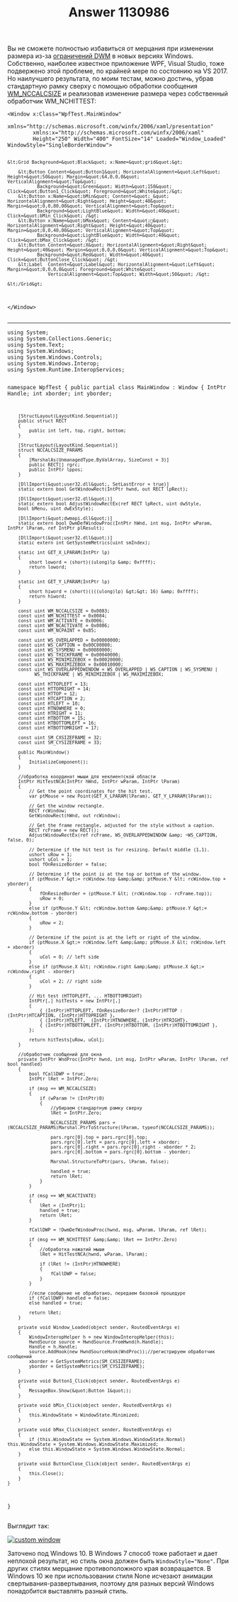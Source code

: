 ﻿---
title: "Answer 1130986"
se.owner.user_id: 240512
se.owner.display_name: "MSDN.WhiteKnight"
se.owner.link: "https://ru.stackoverflow.com/users/240512/msdn-whiteknight"
se.answer_id: 1130986
se.question_id: 1128387
se.post_type: answer
se.is_accepted: True
---
<p>Вы не сможете полностью избавиться от мерцания при изменении размера из-за <a href="https://stackoverflow.com/q/53000291/8674428">ограничений DWM</a> в новых версиях Windows. Собственно, наиболее известное приложение WPF, Visual Studio, тоже подвержено этой проблеме, по крайней мере по состоянию на VS 2017. Но наилучшего результата, по моим тестам, можно достичь, убрав стандартную рамку сверху с помощью обработки сообщения <a href="https://docs.microsoft.com/en-us/windows/win32/winmsg/wm-nccalcsize" rel="nofollow noreferrer">WM_NCCALCSIZE</a> и реализовав изменение размера через собственный обработчик WM_NCHITTEST:</p>
<pre class="lang-xml prettyprint-override"><code>&lt;Window x:Class=&quot;WpfTest.MainWindow&quot;
        xmlns=&quot;http://schemas.microsoft.com/winfx/2006/xaml/presentation&quot;
        xmlns:x=&quot;http://schemas.microsoft.com/winfx/2006/xaml&quot;
        Height=&quot;250&quot; Width=&quot;400&quot; FontSize=&quot;14&quot; Loaded=&quot;Window_Loaded&quot; WindowStyle=&quot;SingleBorderWindow&quot;&gt;

    &lt;Grid Background=&quot;Black&quot; x:Name=&quot;grid&quot;&gt;

        &lt;Button Content=&quot;Button1&quot; HorizontalAlignment=&quot;Left&quot; Height=&quot;50&quot; Margin=&quot;64,0,0,0&quot; VerticalAlignment=&quot;Top&quot; 
               Background=&quot;Green&quot; Width=&quot;150&quot; Click=&quot;Button1_Click&quot; Foreground=&quot;White&quot;/&gt;
        &lt;Button x:Name=&quot;bMin&quot; Content=&quot;_&quot; HorizontalAlignment=&quot;Right&quot; Height=&quot;40&quot; Margin=&quot;0,0,80,00&quot; VerticalAlignment=&quot;Top&quot; 
               Background=&quot;LightBlue&quot; Width=&quot;40&quot; Click=&quot;bMin_Click&quot; /&gt;
        &lt;Button x:Name=&quot;bMax&quot; Content=&quot;□&quot; HorizontalAlignment=&quot;Right&quot; Height=&quot;40&quot; Margin=&quot;0,0,40,00&quot; VerticalAlignment=&quot;Top&quot; 
               Background=&quot;LightBlue&quot; Width=&quot;40&quot; Click=&quot;bMax_Click&quot; /&gt;
        &lt;Button Content=&quot;X&quot; HorizontalAlignment=&quot;Right&quot; Height=&quot;40&quot; Margin=&quot;0,0,0,0&quot; VerticalAlignment=&quot;Top&quot; 
               Background=&quot;Red&quot; Width=&quot;40&quot; Click=&quot;ButtonClose_Click&quot; /&gt;
        &lt;Label  Content=&quot;Label&quot; HorizontalAlignment=&quot;Left&quot;  Margin=&quot;0,0,0,0&quot; Foreground=&quot;White&quot;
                   VerticalAlignment=&quot;Top&quot; Width=&quot;50&quot; /&gt;

    &lt;/Grid&gt;
&lt;/Window&gt;
</code></pre>
<hr />
<pre><code>using System;
using System.Collections.Generic;
using System.Text;
using System.Windows;
using System.Windows.Controls;
using System.Windows.Interop;
using System.Runtime.InteropServices;

namespace WpfTest
{
    public partial class MainWindow : Window
    {
        IntPtr Handle;
        int xborder;
        int yborder;

        [StructLayout(LayoutKind.Sequential)]
        public struct RECT
        {
            public int left, top, right, bottom;
        }

        [StructLayout(LayoutKind.Sequential)]
        struct NCCALCSIZE_PARAMS
        {
            [MarshalAs(UnmanagedType.ByValArray, SizeConst = 3)]
            public RECT[] rgrc;
            public IntPtr lppos;
        }

        [DllImport(&quot;user32.dll&quot;, SetLastError = true)]
        static extern bool GetWindowRect(IntPtr hwnd, out RECT lpRect);

        [DllImport(&quot;user32.dll&quot;)]
        static extern bool AdjustWindowRectEx(ref RECT lpRect, uint dwStyle,
        bool bMenu, uint dwExStyle);

        [DllImport(&quot;dwmapi.dll&quot;)]
        static extern bool DwmDefWindowProc(IntPtr hWnd, int msg, IntPtr wParam, IntPtr lParam, ref IntPtr plResult);

        [DllImport(&quot;user32.dll&quot;)]
        static extern int GetSystemMetrics(uint smIndex);

        static int GET_X_LPARAM(IntPtr lp)
        {
            short loword = (short)((ulong)lp &amp; 0xffff);
            return loword;
        }

        static int GET_Y_LPARAM(IntPtr lp)
        {
            short hiword = (short)((((ulong)lp) &gt;&gt; 16) &amp; 0xffff);
            return hiword;
        }

        const uint WM_NCCALCSIZE = 0x0083;
        const uint WM_NCHITTEST = 0x0084;
        const uint WM_ACTIVATE = 0x0006;
        const uint WM_NCACTIVATE = 0x0086;
        const uint WM_NCPAINT = 0x85;

        const uint WS_OVERLAPPED = 0x00000000;
        const uint WS_CAPTION = 0x00C00000;
        const uint WS_SYSMENU = 0x00080000;
        const uint WS_THICKFRAME = 0x00040000;
        const uint WS_MINIMIZEBOX = 0x00020000;
        const uint WS_MAXIMIZEBOX = 0x00010000;
        const uint WS_OVERLAPPEDWINDOW = WS_OVERLAPPED | WS_CAPTION | WS_SYSMENU |
              WS_THICKFRAME | WS_MINIMIZEBOX | WS_MAXIMIZEBOX;

        const uint HTTOPLEFT = 13;
        const uint HTTOPRIGHT = 14;
        const uint HTTOP = 12;
        const uint HTCAPTION = 2;
        const uint HTLEFT = 10;
        const uint HTNOWHERE = 0;
        const uint HTRIGHT = 11;
        const uint HTBOTTOM = 15;
        const uint HTBOTTOMLEFT = 16;
        const uint HTBOTTOMRIGHT = 17;

        const uint SM_CXSIZEFRAME = 32;
        const uint SM_CYSIZEFRAME = 33;

        public MainWindow()
        {
            InitializeComponent();
        }

        //обработка координат мыши для неклиентской области
        IntPtr HitTestNCA(IntPtr hWnd, IntPtr wParam, IntPtr lParam)
        {
            // Get the point coordinates for the hit test.
            var ptMouse = new Point(GET_X_LPARAM(lParam), GET_Y_LPARAM(lParam));

            // Get the window rectangle.
            RECT rcWindow;
            GetWindowRect(hWnd, out rcWindow);

            // Get the frame rectangle, adjusted for the style without a caption.
            RECT rcFrame = new RECT();
            AdjustWindowRectEx(ref rcFrame, WS_OVERLAPPEDWINDOW &amp; ~WS_CAPTION, false, 0);

            // Determine if the hit test is for resizing. Default middle (1,1).
            ushort uRow = 1;
            ushort uCol = 1;
            bool fOnResizeBorder = false;

            // Determine if the point is at the top or bottom of the window.
            if (ptMouse.Y &gt;= rcWindow.top &amp;&amp; ptMouse.Y &lt; rcWindow.top + yborder)
            {
                fOnResizeBorder = (ptMouse.Y &lt; (rcWindow.top - rcFrame.top));
                uRow = 0;
            }
            else if (ptMouse.Y &lt; rcWindow.bottom &amp;&amp; ptMouse.Y &gt;= rcWindow.bottom - yborder)
            {
                uRow = 2;
            }

            // Determine if the point is at the left or right of the window.
            if (ptMouse.X &gt;= rcWindow.left &amp;&amp; ptMouse.X &lt; rcWindow.left + xborder)
            {
                uCol = 0; // left side
            }
            else if (ptMouse.X &lt; rcWindow.right &amp;&amp; ptMouse.X &gt;= rcWindow.right - xborder)
            {
                uCol = 2; // right side
            }

            // Hit test (HTTOPLEFT, ... HTBOTTOMRIGHT)
            IntPtr[,] hitTests = new IntPtr[,]
            {
                { (IntPtr)HTTOPLEFT, fOnResizeBorder? (IntPtr)HTTOP : (IntPtr)HTCAPTION, (IntPtr)HTTOPRIGHT },
                { (IntPtr)HTLEFT,  (IntPtr)HTNOWHERE, (IntPtr)HTRIGHT},
                { (IntPtr)HTBOTTOMLEFT, (IntPtr)HTBOTTOM, (IntPtr)HTBOTTOMRIGHT },
            };

            return hitTests[uRow, uCol];
        }

        //обработчик сообщений для окна
        private IntPtr WndProc(IntPtr hwnd, int msg, IntPtr wParam, IntPtr lParam, ref bool handled)
        {
            bool fCallDWP = true;
            IntPtr lRet = IntPtr.Zero;

            if (msg == WM_NCCALCSIZE)
            {
                if (wParam != (IntPtr)0)
                {
                    //убираем стандартную рамку сверху
                    lRet = IntPtr.Zero;

                    NCCALCSIZE_PARAMS pars = (NCCALCSIZE_PARAMS)Marshal.PtrToStructure(lParam, typeof(NCCALCSIZE_PARAMS));

                    pars.rgrc[0].top = pars.rgrc[0].top;
                    pars.rgrc[0].left = pars.rgrc[0].left + xborder;
                    pars.rgrc[0].right = pars.rgrc[0].right - xborder * 2;
                    pars.rgrc[0].bottom = pars.rgrc[0].bottom - yborder;
                    
                    Marshal.StructureToPtr(pars, lParam, false);

                    handled = true;
                    return lRet;
                }
            }

            if (msg == WM_NCACTIVATE)
            {
                lRet = (IntPtr)1;
                handled = true;
                return lRet;
            }                        

            fCallDWP = !DwmDefWindowProc(hwnd, msg, wParam, lParam, ref lRet);

            if (msg == WM_NCHITTEST &amp;&amp; lRet == IntPtr.Zero)
            {
                //обработка нажатий мыши
                lRet = HitTestNCA(hwnd, wParam, lParam);

                if (lRet != (IntPtr)HTNOWHERE)
                {
                    fCallDWP = false;
                }
            }

            //если сообщение не обработано, передаем базовой процедуре
            if (fCallDWP) handled = false;
            else handled = true;

            return lRet;
        }

        private void Window_Loaded(object sender, RoutedEventArgs e)
        {
            WindowInteropHelper h = new WindowInteropHelper(this);
            HwndSource source = HwndSource.FromHwnd(h.Handle);
            Handle = h.Handle;
            source.AddHook(new HwndSourceHook(WndProc));//регистрируем обработчик сообщений
            xborder = GetSystemMetrics(SM_CXSIZEFRAME);
            yborder = GetSystemMetrics(SM_CYSIZEFRAME);
        }

        private void Button1_Click(object sender, RoutedEventArgs e)
        {
            MessageBox.Show(&quot;Button 1&quot;);
        }

        private void bMin_Click(object sender, RoutedEventArgs e)
        {
            this.WindowState = WindowState.Minimized;
        }

        private void bMax_Click(object sender, RoutedEventArgs e)
        {
            if (this.WindowState == System.Windows.WindowState.Normal) this.WindowState = System.Windows.WindowState.Maximized;
            else this.WindowState = System.Windows.WindowState.Normal;
        }

        private void ButtonClose_Click(object sender, RoutedEventArgs e)
        {
            this.Close();
        }
    }
}
</code></pre>
<p>Выглядит так:</p>
<p><a href="https://i.stack.imgur.com/LdUXp.png" rel="nofollow noreferrer"><img src="https://i.stack.imgur.com/LdUXp.png" alt="custom window" /></a></p>
<p>Заточено под Windows 10. В Windows 7 способ тоже работает и дает неплохой результат, но стиль окна должен быть <code>WindowStyle=&quot;None&quot;</code>. При других стилях мерцание противоположного края возвращается. В Windows 10 же при использовании стиля None исчезают анимации свертывания-развертывания, поэтому для разных версий Windows понадобится выставлять разный стиль.</p>
